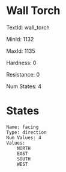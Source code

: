 # Wall Torch

TextId: wall_torch

MinId: 1132

MaxId: 1135

Hardness: 0

Resistance: 0


Num States: 4

# States
```
Name: facing
Type: direction
Num Values: 4
Values:
    NORTH
    EAST
    SOUTH
    WEST
```